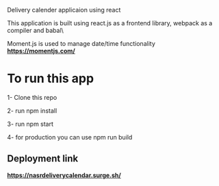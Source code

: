 Delivery calender applicaion using react

This application is built using react.js as a frontend library, webpack as a compiler and babal\

Moment.js is used to manage date/time functionality **https://momentjs.com/**

# To run this app

1- Clone this repo

2- run npm install

3- run npm start

4- for production you can use npm run build

## Deployment link

**https://nasrdeliverycalendar.surge.sh/**
